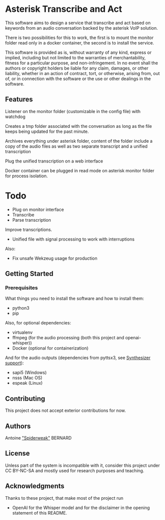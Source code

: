# Asterisk Transcribe and Act

This software aims to design a service that transcribe and act based on keywords from an audio conversation backed by the asterisk VoIP solution.

There is two possibilities for this to work, the first is to mount the monitor folder read only in a docker container, the second is to install the service.

This software is provided as is, without warranty of any kind, express or implied, including but not limited to the warranties of merchantability, fitness for a particular purpose, and non-infringement. In no event shall the authors or copyright holders be liable for any claim, damages, or other liability, whether in an action of contract, tort, or otherwise, arising from, out of, or in connection with the software or the use or other dealings in the software.

## Features

Listener on the monitor folder (customizable in the config file) with watchdog

Creates a tmp folder associated with the conversation as long as the file keeps being updated for the past minute.

Archives everything under asterisk folder, content of the folder include a copy of the audio files as well as two separate transcript and a unified transcription

Plug the unified transcription on a web interface

Docker container can be plugged in read mode on asterisk monitor folder for process isolation.

# Todo

- Plug on monitor interface
- Transcribe
- Parse transcription


Improve transcriptions.
 - Unified file with signal processing to work with interruptions


Also:
- Fix unsafe Wekzeug usage for production

## Getting Started

### Prerequisites

What things you need to install the software and how to install them:

- python3
- pip

Also, for optional dependencies:

- virtualenv
- ffmpeg (for the audio processing (both this project and openai-whisper))
- Docker (optional for containerization)

And for the audio outputs (dependencies from pyttsx3, see [Synthesizer support](https://pyttsx3.readthedocs.io/en/latest/support.html)):

- sapi5 (Windows)
- nsss (Mac OS)
- espeak (Linux)

## Contributing

This project does not accept exterior contributions for now.

## Authors

Antoine ["Spiderweak"](https://github.com/spiderweak) BERNARD

## License

Unless part of the system is incompatible with it, consider this project under CC BY-NC-SA and mostly used for research purposes and teaching.

## Acknowledgments

Thanks to these project, that make most of the project run
- OpenAI for the Whisper model and for the disclaimer in the opening statement of this README.
